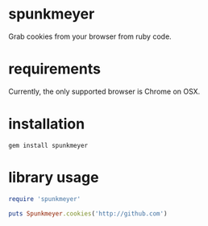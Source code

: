 # spunkmeyer

Grab cookies from your browser from ruby code.

# requirements

Currently, the only supported browser is Chrome on OSX.

# installation

    gem install spunkmeyer

# library usage

```ruby
require 'spunkmeyer'

puts Spunkmeyer.cookies('http://github.com')
```
